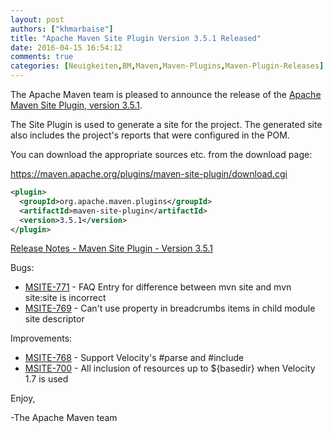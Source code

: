 ```yaml
---
layout: post
authors: ["khmarbaise"]
title: "Apache Maven Site Plugin Version 3.5.1 Released"
date: 2016-04-15 16:54:12
comments: true
categories: [Neuigkeiten,BM,Maven,Maven-Plugins,Maven-Plugin-Releases]
---
```

The Apache Maven team is pleased to announce the release of the 
[Apache Maven Site Plugin, version 3.5.1](https://maven.apache.org/plugins/maven-site-plugin/).

The Site Plugin is used to generate a site for the project. The generated site
also includes the project's reports that were configured in the POM.

You can download the appropriate sources etc. from the download page:
 
https://maven.apache.org/plugins/maven-site-plugin/download.cgi

``` xml
<plugin>
  <groupId>org.apache.maven.plugins</groupId>
  <artifactId>maven-site-plugin</artifactId>
  <version>3.5.1</version>
</plugin>
```
<!-- more -->
[Release Notes - Maven Site Plugin - Version 3.5.1](https://issues.apache.org/jira/secure/ReleaseNote.jspa?projectId=12317923&version=12334899&styleName=Text)

Bugs:

 * [MSITE-771](https://issues.apache.org/jira/browse/MSITE-771) -  FAQ Entry for difference between mvn site and mvn site:site is incorrect
 * [MSITE-769](https://issues.apache.org/jira/browse/MSITE-769) -  Can't use property in breadcrumbs items in child module site descriptor

Improvements:

 * [MSITE-768](https://issues.apache.org/jira/browse/MSITE-768) -  Support Velocity's #parse and #include
 * [MSITE-700](https://issues.apache.org/jira/browse/MSITE-700) -  All inclusion of resources up to ${basedir} when Velocity 1.7 is used

Enjoy,
 
-The Apache Maven team


